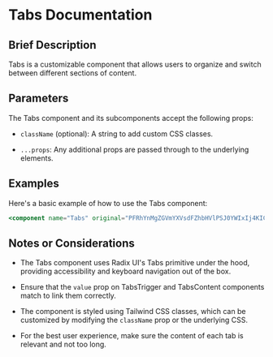 # Tabs Documentation

## Brief Description

Tabs is a customizable component that allows users to organize and switch between different sections of content.

## Parameters

The Tabs component and its subcomponents accept the following props:

* `className` (optional): A string to add custom CSS classes.

* `...props`: Any additional props are passed through to the underlying elements.

## Examples

Here's a basic example of how to use the Tabs component:

```jsx
<component name="Tabs" original="PFRhYnMgZGVmYXVsdFZhbHVlPSJ0YWIxIj4KICA8VGFic0xpc3Q+CiAgICA8VGFic1RyaWdnZXIgdmFsdWU9InRhYjEiPlRhYiAxPC9UYWJzVHJpZ2dlcj4KICAgIDxUYWJzVHJpZ2dlciB2YWx1ZT0idGFiMiI+VGFiIDI8L1RhYnNUcmlnZ2VyPgogIDwvVGFic0xpc3Q+CiAgPFRhYnNDb250ZW50IHZhbHVlPSJ0YWIxIj5Db250ZW50IGZvciBUYWIgMTwvVGFic0NvbnRlbnQ+CiAgPFRhYnNDb250ZW50IHZhbHVlPSJ0YWIyIj5Db250ZW50IGZvciBUYWIgMjwvVGFic0NvbnRlbnQ+CjwvVGFicz4=" props="eyJkZWZhdWx0VmFsdWUiOiJ0YWIxIiwiY2hpbGRyZW4iOiI8VGFic0xpc3Q+XG4gICAgPFRhYnNUcmlnZ2VyIHZhbHVlPVwidGFiMVwiPlRhYiAxPC9UYWJzVHJpZ2dlcj5cbiAgICA8VGFic1RyaWdnZXIgdmFsdWU9XCJ0YWIyXCI+VGFiIDI8L1RhYnNUcmlnZ2VyPlxuICA8L1RhYnNMaXN0PlxuICA8VGFic0NvbnRlbnQgdmFsdWU9XCJ0YWIxXCI+Q29udGVudCBmb3IgVGFiIDE8L1RhYnNDb250ZW50PlxuICA8VGFic0NvbnRlbnQgdmFsdWU9XCJ0YWIyXCI+Q29udGVudCBmb3IgVGFiIDI8L1RhYnNDb250ZW50PiJ9"></component>
```

## Notes or Considerations

* The Tabs component uses Radix UI's Tabs primitive under the hood, providing accessibility and keyboard navigation out of the box.

* Ensure that the `value` prop on TabsTrigger and TabsContent components match to link them correctly.

* The component is styled using Tailwind CSS classes, which can be customized by modifying the `className` prop or the underlying CSS.

* For the best user experience, make sure the content of each tab is relevant and not too long.
